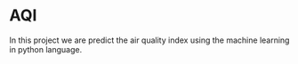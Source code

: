 # AQI
In this project we are predict the air quality index using the machine learning in python language. 
